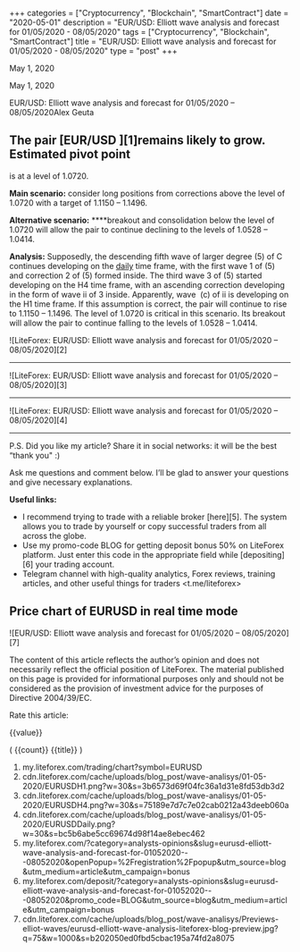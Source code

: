 +++
categories = ["Cryptocurrency", "Blockchain", "SmartContract"]
date = "2020-05-01"
description = "EUR/USD: Elliott wave analysis and forecast for 01/05/2020 - 08/05/2020"
tags = ["Cryptocurrency", "Blockchain", "SmartContract"]
title = "EUR/USD: Elliott wave analysis and forecast for 01/05/2020 - 08/05/2020"
type = "post"
+++

May 1, 2020

May 1, 2020

EUR/USD: Elliott wave analysis and forecast for 01/05/2020 –
08/05/2020Alex Geuta

## The pair [EUR/USD ][1]remains likely to grow. Estimated pivot point
is at a level of 1.0720.

 **Main scenario:** consider long positions from corrections above the
level of 1.0720 with a target of 1.1150 – 1.1496.

 **Alternative scenario:** ****breakout and consolidation below the
level of 1.0720 will allow the pair to continue declining to the levels
of 1.0528 – 1.0414.

 **Analysis:** Supposedly, the descending fifth wave of larger degree
(5) of С continues developing on the [daily](https://www.fintecher.org/2020/03/03/forex-trading-daily-strategy/) time frame, with the first
wave 1 of (5) and correction 2 of (5) formed inside. The third wave 3 of
(5) started developing on the H4 time frame, with an ascending
correction developing in the form of wave ii of 3 inside. Apparently,
wave  (c) of ii is developing on the H1 time frame. If this assumption
is correct, the pair will continue to rise to 1.1150 – 1.1496. The level
of 1.0720 is critical in this scenario. Its breakout will allow the pair
to continue falling to the levels of 1.0528 – 1.0414.

![LiteForex: EUR/USD: Elliott wave analysis and forecast for 01/05/2020
– 08/05/2020][2]

* * *

![LiteForex: EUR/USD: Elliott wave analysis and forecast for 01/05/2020
– 08/05/2020][3]

* * *

![LiteForex: EUR/USD: Elliott wave analysis and forecast for 01/05/2020
– 08/05/2020][4]

* * *

P.S. Did you like my article? Share it in social networks: it will be
the best “thank you" :)

Ask me questions and comment below. I’ll be glad to answer your
questions and give necessary explanations.

 **Useful links:**

  * I recommend trying to trade with a reliable broker [here][5]. The system allows you to trade by yourself or copy successful traders from all across the globe.
  * Use my promo-code BLOG for getting deposit bonus 50% on LiteForex platform. Just enter this code in the appropriate field while [depositing][6] your trading account.
  * Telegram channel with high-quality analytics, Forex reviews, training articles, and other useful things for traders <t.me/liteforex>

## Price chart of EURUSD in real time mode

![EUR/USD: Elliott wave analysis and forecast for 01/05/2020 –
08/05/2020][7]

The content of this article reflects the author’s opinion and does not
necessarily reflect the official position of LiteForex. The material
published on this page is provided for informational purposes only and
should not be considered as the provision of investment advice for the
purposes of Directive 2004/39/EC.

Rate this article:

{{value}}

( {{count}} {{title}} )

   1. my.liteforex.com/trading/chart?symbol=EURUSD
   2. cdn.liteforex.com/cache/uploads/blog_post/wave-analisys/01-05-2020/EURUSDH1.png?w=30&s=3b6573d69f04fc36a1d31e8fd53db3d2
   3. cdn.liteforex.com/cache/uploads/blog_post/wave-analisys/01-05-2020/EURUSDH4.png?w=30&s=75189e7d7c7e02cab0212a43deeb060a
   4. cdn.liteforex.com/cache/uploads/blog_post/wave-analisys/01-05-2020/EURUSDDaily.png?w=30&s=bc5b6abe5cc69674d98f14ae8ebec462
   5. my.liteforex.com/?category=analysts-opinions&slug=eurusd-elliott-wave-analysis-and-forecast-for-01052020---08052020&openPopup=%2Fregistration%2Fpopup&utm_source=blog&utm_medium=article&utm_campaign=bonus
   6. my.liteforex.com/deposit/?category=analysts-opinions&slug=eurusd-elliott-wave-analysis-and-forecast-for-01052020---08052020&promo_code=BLOG&utm_source=blog&utm_medium=article&utm_campaign=bonus
   7. cdn.liteforex.com/cache/uploads/blog_post/wave-analisys/Previews-elliot-waves/eurusd-elliott-wave-analysis-liteforex-blog-preview.jpg?q=75&w=1000&s=b202050ed0fbd5cbac195a74fd2a8075
